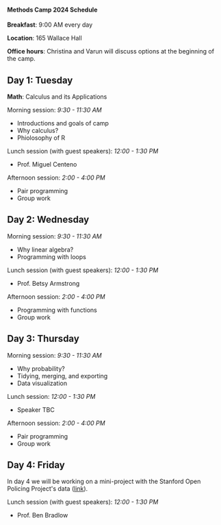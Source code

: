 #### Methods Camp 2024 Schedule 

**Breakfast**: 9:00 AM every day

**Location**: 165 Wallace Hall

**Office hours**: Christina and Varun will discuss options at the beginning of the camp.

## Day 1: Tuesday

**Math**: Calculus and its Applications

Morning session: *9:30 - 11:30 AM*

- Introductions and goals of camp
- Why calculus?
- Phiolosophy of R

Lunch session (with guest speakers): *12:00 - 1:30 PM*  
- Prof. Miguel Centeno

Afternoon session: *2:00 - 4:00 PM*

- Pair programming
- Group work

## Day 2: Wednesday 

Morning session: *9:30 - 11:30 AM*

- Why linear algebra?
- Programming with loops

Lunch session (with guest speakers): *12:00 - 1:30 PM* 
- Prof. Betsy Armstrong

Afternoon session: *2:00 - 4:00 PM*

- Programming with functions
- Group work

## Day 3: Thursday

Morning session: *9:30 - 11:30 AM*

- Why probability?
- Tidying, merging, and exporting 
- Data visualization

Lunch session: *12:00 - 1:30 PM*
- Speaker TBC

Afternoon session: *2:00 - 4:00 PM*

- Pair programming
- Group work

## Day 4: Friday

In day 4 we will be working on a mini-project with the Stanford Open Policing Project's data ([link](https://openpolicing.stanford.edu/data/)). 

Lunch session (with guest speakers): *12:00 - 1:30 PM* 
- Prof. Ben Bradlow



